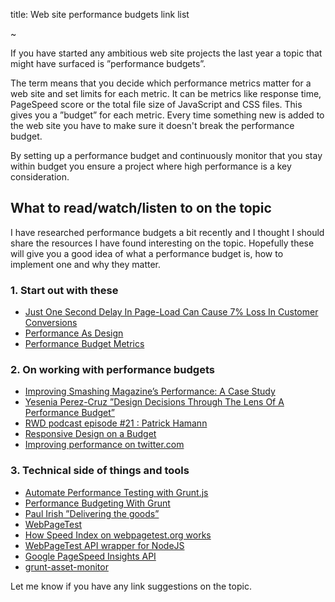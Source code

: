 title: Web site performance budgets link list

~

If you have started any ambitious web site projects the last year a topic that might have surfaced is ”performance budgets”. 

The term means that you decide which performance metrics matter for a web site and set limits for each metric. It can be metrics like response time, PageSpeed score or the total file size of JavaScript and CSS files. This gives you a ”budget” for each metric. Every time something new is added to the web site you have to make sure it doesn't break the performance budget.

By setting up a performance budget and continuously monitor that you stay within budget you ensure a project where high performance is a key consideration. 

## What to read/watch/listen to on the topic

I have researched performance budgets a bit recently and I thought I should share the resources I have found interesting on the topic. Hopefully these will give you a good idea of what a performance budget is, how to implement one and why they matter. 

### 1. Start out with these

* [Just One Second Delay In Page-Load Can Cause 7% Loss In Customer Conversions](http://www.tagman.com/mdp-blog/2012/03/just-one-second-delay-in-page-load-can-cause-7-loss-in-customer-conversions/)
* [Performance As Design](http://bradfrost.com/blog/post/performance-as-design/)
* [Performance Budget Metrics](http://timkadlec.com/2014/11/performance-budget-metrics/)

### 2. On working with performance budgets

* [Improving Smashing Magazine’s Performance: A Case Study](http://www.smashingmagazine.com/2014/09/08/improving-smashing-magazine-performance-case-study/)
* [Yesenia Perez-Cruz ”Design Decisions Through The Lens Of A Performance Budget”](http://vimeo.com/108328247)
* [RWD podcast episode #21 : Patrick Hamann](http://responsivedesign.is/articles/rwd-podcast-episode-21-patrick-hamann)
* [Responsive Design on a Budget](http://clearleft.com/thinks/responsivedesignonabudget/)
* [Improving performance on twitter.com](https://blog.twitter.com/2012/improving-performance-on-twittercom)

### 3. Technical side of things and tools

* [Automate Performance Testing with Grunt.js](http://www.sitepoint.com/automate-performance-testing-grunt-js/)
* [Performance Budgeting With Grunt](http://timkadlec.com/2014/05/performance-budgeting-with-grunt/)
* [Paul Irish ”Delivering the goods”](https://www.youtube.com/watch?v=R8W_6xWphtw)
* [WebPageTest](http://www.webpagetest.org/)
* [How Speed Index on webpagetest.org works](https://sites.google.com/a/webpagetest.org/docs/using-webpagetest/metrics/speed-index)
* [WebPageTest API wrapper for NodeJS](https://github.com/marcelduran/webpagetest-api)
* [Google PageSpeed Insights API](https://developers.google.com/speed/docs/insights/v1/getting_started)
* [grunt-asset-monitor](https://github.com/guardian/grunt-asset-monitor)

Let me know if you have any link suggestions on the topic.